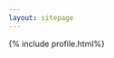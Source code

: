```yaml
---
layout: sitepage
---
```


[comment]: # (Insert my picture)
{% include profile.html%}

[comment]: # (Insert my resume below)
